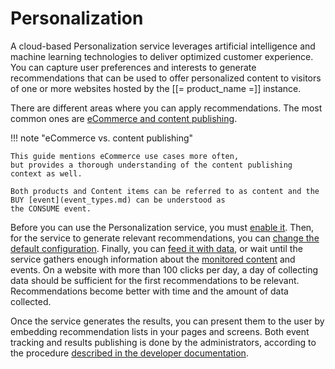 # Personalization

A cloud-based Personalization service leverages artificial intelligence and machine learning 
technologies to deliver optimized customer experience. 
You can capture user preferences and interests to generate recommendations 
that can be used to offer personalized content to visitors of one or more websites 
hosted by the [[= product_name =]] instance.

There are different areas where you can apply recommendations. 
The most common ones are [eCommerce and content publishing](use_cases.md).

!!! note "eCommerce vs. content publishing"

    This guide mentions eCommerce use cases more often,
    but provides a thorough understanding of the content publishing context as well.

    Both products and Content items can be referred to as content and the BUY [event](event_types.md) can be understood as
    the CONSUME event.

Before you can use the Personalization service, you must [enable it](enabling_personalization.md).
Then, for the service to generate relevant recommendations, 
you can [change the default configuration](perso_configuration.md).
Finally, you can [feed it with data](content_import.md), or wait until the service 
gathers enough information about the [monitored content](content_types.md) and events. 
On a website with more than 100 clicks per day, a day of collecting data should 
be sufficient for the first recommendations to be relevant.
Recommendations become better with time and the amount of data collected.

Once the service generates the results, you can present them to the user 
by embedding recommendation lists in your pages and screens.
Both event tracking and results publishing is done by the administrators, according 
to the procedure [described in the developer documentation](ttps://doc.ibexa.co/en/master/guide/personalization/basic_integration/#basic-service-integration).
